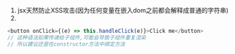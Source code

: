 1. jsx天然防止XSS攻击(因为任何变量在嵌入dom之前都会解释成普通的字符串)
2.
```js
<button onClick={(e) => this.handleClick(e)}>Click me</button>
// 这种语法如果传递给子组件,可能会导致子组件重复渲染
// 所以建议还是在constructor方法中绑定方法
```
